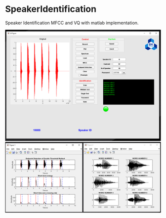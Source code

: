 # SpeakerIdentification
Speaker Identification MFCC and VQ with matlab implementation.

<img src="Capture.PNG">

<img src="Capture2.PNG">
